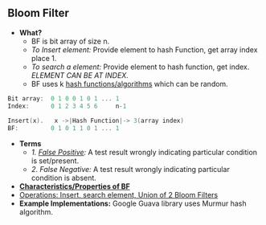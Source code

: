 ## Bloom Filter
- **What?** 
  - BF is bit array of size n.
  - _To Insert element:_ Provide element to hash Function, get array index place 1.
  - _To search a element:_ Provide element to hash function, get index. _ELEMENT CAN BE AT INDEX._
  - BF uses k [hash functions/algorithms](/Networking/OSI-Layers/Layer-3/Security) which can be random.
```c
Bit array:  0 1 0 0 1 0 1 ... 1
Index:      0 1 2 3 4 5 6     n-1
  
Insert(x).   x ->|Hash Function|-> 3(array index)
BF:         0 1 0 1 1 0 1 ... 1
```
- **Terms**
  - _1. [False Positive](False_Positive):_ A test result wrongly indicating particular condition is set/present.
  - _2. False Negative:_ A test result wrongly indicating particular condition is absent.
- **[Characteristics/Properties of BF](Characteristics_of_BF)**
- [Operations: Insert, search element, Union of 2 Bloom Filters](Operations_Insert_Delete_Union)
- **Example Implementations:** Google Guava library uses Murmur hash algorithm.
